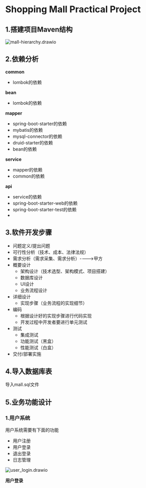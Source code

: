 # Shopping Mall Practical Project

## 1.搭建项目Maven结构

![mall-hierarchy.drawio](https://cdn.jsdelivr.net/gh/Aurora0201/ImageStore@main/img/upgit_20230321_1679374260.png)

## 2.依赖分析

**common**

+ lombok的依赖

**bean**

+ lombok的依赖

**mapper**

+ spring-boot-starter的依赖
+ mybatis的依赖
+ mysql-connector的依赖
+ druid-starter的依赖
+ bean的依赖

**service**

+ mapper的依赖
+ common的依赖

**api**

+ service的依赖
+ spring-boot-starter-web的依赖
+ spring-boot-starter-test的依赖
+ 

## 3.软件开发步骤

+ 问题定义/提出问题
+ 可⾏性分析（技术、成本、法律法规）
+ 需求分析（需求采集、需求分析）---->甲⽅
+ 概要设计
    + 架构设计（技术选型、架构模式、项⽬搭建）
    + 数据库设计
    + UI设计
    + 业务流程设计
+ 详细设计
    + 实现步骤（业务流程的实现细节）
+ 编码
    + 根据设计好的实现步骤进⾏代码实现
    + 开发过程中开发者要进⾏单元测试
+ 测试
    + 集成测试
    + 功能测试（⿊盒）
    + 性能测试（⽩盒）
+ 交付/部署实施



## 4.导入数据库表

导入mall.sql文件



## 5.业务功能设计

### 1.用户系统

用户系统需要有下面的功能

+ 用户注册
+ 用户登录
+ 退出登录
+ 日志管理

![user_login.drawio](https://cdn.jsdelivr.net/gh/Aurora0201/ImageStore@main/img/upgit_20230321_1679400038.png)

**用户登录**
